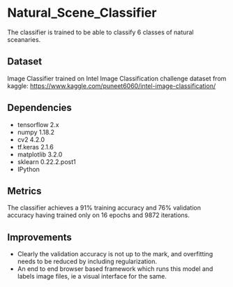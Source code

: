 # Natural_Scene_Classifier

The classifier is trained to be able to classify 6 classes of natural sceanaries.

Dataset
--------
Image Classifier trained on Intel Image Classification challenge dataset from kaggle: https://www.kaggle.com/puneet6060/intel-image-classification/

Dependencies
-------------
* tensorflow 2.x
* numpy 1.18.2
* cv2 4.2.0
* tf.keras 2.1.6
* matplotlib 3.2.0
* sklearn 0.22.2.post1
* IPython

Metrics
--------
The classifier achieves a 91% training accuracy and 76% validation accuracy having trained only on 16 epochs and 9872 iterations. 

Improvements
-------------
* Clearly the validation accuracy is not up to the mark, and overfitting needs to be reduced by including regularization.
* An end to end browser based framework which runs this model and labels image files, ie a visual interface for the same.

